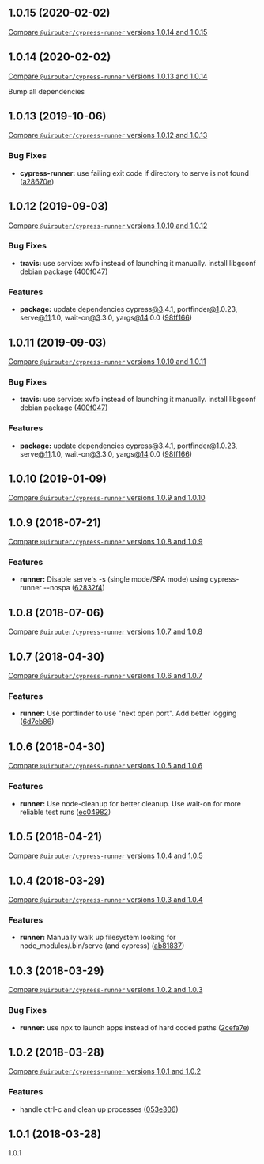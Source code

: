 ## 1.0.15 (2020-02-02)
[Compare `@uirouter/cypress-runner` versions 1.0.14 and 1.0.15](https://github.com/ui-router/cypress-runner/compare/1.0.14...1.0.15)



## 1.0.14 (2020-02-02)
[Compare `@uirouter/cypress-runner` versions 1.0.13 and 1.0.14](https://github.com/ui-router/cypress-runner/compare/1.0.13...1.0.14)

Bump all dependencies


## 1.0.13 (2019-10-06)
[Compare `@uirouter/cypress-runner` versions 1.0.12 and 1.0.13](https://github.com/ui-router/cypress-runner/compare/1.0.12...1.0.13)

### Bug Fixes

* **cypress-runner:** use failing exit code if directory to serve is not found ([a28670e](https://github.com/ui-router/cypress-runner/commit/a28670e))




## 1.0.12 (2019-09-03)
[Compare `@uirouter/cypress-runner` versions 1.0.10 and 1.0.12](https://github.com/ui-router/cypress-runner/compare/1.0.10...1.0.12)

### Bug Fixes

* **travis:** use service: xvfb instead of launching it manually.  install libgconf debian package ([400f047](https://github.com/ui-router/cypress-runner/commit/400f047))


### Features

* **package:** update dependencies cypress[@3](https://github.com/3).4.1, portfinder[@1](https://github.com/1).0.23, serve[@11](https://github.com/11).1.0, wait-on[@3](https://github.com/3).3.0, yargs[@14](https://github.com/14).0.0 ([98ff166](https://github.com/ui-router/cypress-runner/commit/98ff166))




## 1.0.11 (2019-09-03)
[Compare `@uirouter/cypress-runner` versions 1.0.10 and 1.0.11](https://github.com/ui-router/cypress-runner/compare/1.0.10...1.0.11)

### Bug Fixes

* **travis:** use service: xvfb instead of launching it manually.  install libgconf debian package ([400f047](https://github.com/ui-router/cypress-runner/commit/400f047))


### Features

* **package:** update dependencies cypress[@3](https://github.com/3).4.1, portfinder[@1](https://github.com/1).0.23, serve[@11](https://github.com/11).1.0, wait-on[@3](https://github.com/3).3.0, yargs[@14](https://github.com/14).0.0 ([98ff166](https://github.com/ui-router/cypress-runner/commit/98ff166))




## 1.0.10 (2019-01-09)
[Compare `@uirouter/cypress-runner` versions 1.0.9 and 1.0.10](https://github.com/ui-router/cypress-runner/compare/1.0.9...1.0.10)



## 1.0.9 (2018-07-21)
[Compare `@uirouter/cypress-runner` versions 1.0.8 and 1.0.9](https://github.com/ui-router/cypress-runner/compare/1.0.8...1.0.9)

### Features

* **runner:** Disable serve's -s (single mode/SPA mode) using cypress-runner --nospa ([62832f4](https://github.com/ui-router/cypress-runner/commit/62832f4))




## 1.0.8 (2018-07-06)
[Compare `@uirouter/cypress-runner` versions 1.0.7 and 1.0.8](https://github.com/ui-router/cypress-runner/compare/1.0.7...1.0.8)



## 1.0.7 (2018-04-30)
[Compare `@uirouter/cypress-runner` versions 1.0.6 and 1.0.7](https://github.com/ui-router/cypress-runner/compare/1.0.6...1.0.7)

### Features

* **runner:** Use portfinder to use "next open port". Add better logging ([6d7eb86](https://github.com/ui-router/cypress-runner/commit/6d7eb86))




## 1.0.6 (2018-04-30)
[Compare `@uirouter/cypress-runner` versions 1.0.5 and 1.0.6](https://github.com/ui-router/cypress-runner/compare/1.0.5...1.0.6)

### Features

* **runner:** Use node-cleanup for better cleanup. Use wait-on for more reliable test runs ([ec04982](https://github.com/ui-router/cypress-runner/commit/ec04982))




## 1.0.5 (2018-04-21)
[Compare `@uirouter/cypress-runner` versions 1.0.4 and 1.0.5](https://github.com/ui-router/cypress-runner/compare/1.0.4...1.0.5)



## 1.0.4 (2018-03-29)
[Compare `@uirouter/cypress-runner` versions 1.0.3 and 1.0.4](https://github.com/ui-router/cypress-runner/compare/1.0.3...1.0.4)

### Features

* **runner:** Manually walk up filesystem looking for node_modules/.bin/serve (and cypress) ([ab81837](https://github.com/ui-router/cypress-runner/commit/ab81837))




## 1.0.3 (2018-03-29)
[Compare `@uirouter/cypress-runner` versions 1.0.2 and 1.0.3](https://github.com/ui-router/cypress-runner/compare/1.0.2...1.0.3)

### Bug Fixes

* **runner:** use npx to launch apps instead of hard coded paths ([2cefa7e](https://github.com/ui-router/cypress-runner/commit/2cefa7e))




## 1.0.2 (2018-03-28)
[Compare `@uirouter/cypress-runner` versions 1.0.1 and 1.0.2](https://github.com/ui-router/cypress-runner/compare/1.0.1...1.0.2)

### Features

* handle ctrl-c and clean up processes ([053e306](https://github.com/ui-router/cypress-runner/commit/053e306))




## 1.0.1 (2018-03-28)
1.0.1




